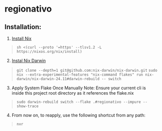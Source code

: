 # regionativo



## Installation:

1. [Install Nix](https://nixos.org/download/)
>`sh <(curl --proto '=https' --tlsv1.2 -L https://nixos.org/nix/install)`

2. [Instal Nix Darwin](https://github.com/nix-darwin/nix-darwin)
>`git clone --depth=1 git@github.com:nix-darwin/nix-darwin.git`
>`sudo nix --extra-experimental-features "nix-command flakes" run nix-darwin/nix-darwin-24.11#darwin-rebuild -- switch`

3. Apply System Flake Once Manually
Note: Ensure your current cli is inside this project root directory as it references the flake.nix
>`sudo darwin-rebuild switch --flake .#regionativo --impure --show-trace`

4. From now on, to reapply, use the following shortcut from any path:
>`nxr`
